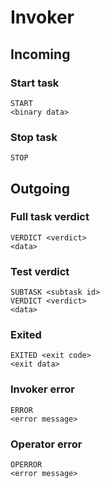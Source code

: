 # Invoker
## Incoming
### Start task
```
START
<binary data>
```
### Stop task
```
STOP
```
## Outgoing
### Full task verdict
```
VERDICT <verdict>
<data>
```
### Test verdict
```
SUBTASK <subtask id>
VERDICT <verdict>
<data>
```
### Exited
```
EXITED <exit code>
<exit data>
```
### Invoker error
```
ERROR
<error message>

```
### Operator error
```
OPERROR
<error message>
```
